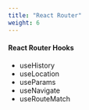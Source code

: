 ```yaml
---
title: "React Router"
weight: 6
---
```


#### React Router Hooks

- useHistory
- useLocation
- useParams
- useNavigate
- useRouteMatch
